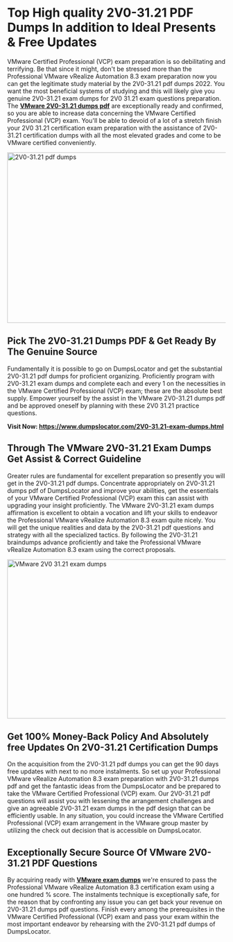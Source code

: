 <h1><strong>Top High quality 2V0-31.21 PDF Dumps In addition to Ideal Presents &amp; Free Updates</strong></h1>
<p>VMware Certified Professional (VCP) exam preparation is so debilitating and terrifying. Be that since it might, don't be stressed more than the Professional VMware vRealize Automation 8.3 exam preparation now you can get the legitimate study material by the 2V0-31.21 pdf dumps 2022. You want the most beneficial systems of studying and this will likely give you genuine 2V0-31.21 exam dumps for 2V0 31.21 exam questions preparation. The <strong><a href="https://www.dumpslocator.com/2V0-31.21-exam-dumps.html">VMware 2V0-31.21 dumps pdf</a></strong> are exceptionally ready and confirmed, so you are able to increase data concerning the VMware Certified Professional (VCP) exam. You'll be able to devoid of a lot of a stretch finish your 2V0 31.21 certification exam preparation with the assistance of 2V0-31.21 certification dumps with all the most elevated grades and come to be VMware certified conveniently.</p>
<p><img src="https://i.ibb.co/SKhFh8d/Pastel-Purple-Computer-UI-Class-Syllabus-Education-Presentation.png" alt="2V0-31.21 pdf dumps" width="700" height="393" /></p>
<h2><strong>Pick The 2V0-31.21 Dumps PDF &amp; Get Ready By The Genuine Source</strong></h2>
<p>Fundamentally it is possible to go on DumpsLocator and get the substantial 2V0-31.21 pdf dumps for proficient organizing. Proficiently program with 2V0-31.21 exam dumps and complete each and every 1 on the necessities in the VMware Certified Professional (VCP) exam; these are the absolute best supply. Empower yourself by the assist in the VMware 2V0-31.21 dumps pdf and be approved oneself by planning with these 2V0 31.21 practice questions.</p>
<p><strong>Visit Now: <a href="https://www.dumpslocator.com/2V0-31.21-exam-dumps.html">https://www.dumpslocator.com/2V0-31.21-exam-dumps.html</a></strong></p>
<h2><strong>Through The VMware 2V0-31.21 Exam Dumps Get Assist &amp; Correct Guideline</strong></h2>
<p>Greater rules are fundamental for excellent preparation so presently you will get in the 2V0-31.21 pdf dumps. Concentrate appropriately on 2V0-31.21 dumps pdf of DumpsLocator and improve your abilities, get the essentials of your VMware Certified Professional (VCP) exam this can assist with upgrading your insight proficiently. The VMware 2V0-31.21 exam dumps affirmation is excellent to obtain a vocation and lift your skills to endeavor the Professional VMware vRealize Automation 8.3 exam quite nicely. You will get the unique realities and data by the 2V0-31.21 pdf questions and strategy with all the specialized tactics. By following the 2V0-31.21 braindumps advance proficiently and take the Professional VMware vRealize Automation 8.3 exam using the correct proposals.</p>
<p><a href="https://www.dumpslocator.com/2V0-31.21-exam-dumps.html"><img src="https://i.ibb.co/NtZbgjG/Blue-and-White-Medical-Dental-Clinic-Facebook-Ad.png" alt="VMware 2V0 31.21 exam dumps" width="700" height="367" /></a></p>
<h2><strong>Get 100% Money-Back Policy And Absolutely free Updates On 2V0-31.21 Certification Dumps</strong></h2>
<p>On the acquisition from the 2V0-31.21 pdf dumps you can get the 90 days free updates with next to no more instalments. So set up your Professional VMware vRealize Automation 8.3 exam preparation with 2V0-31.21 dumps pdf and get the fantastic ideas from the DumpsLocator and be prepared to take the VMware Certified Professional (VCP) exam. Our 2V0-31.21 pdf questions will assist you with lessening the arrangement challenges and give an agreeable 2V0-31.21 exam dumps in the pdf design that can be efficiently usable. In any situation, you could increase the VMware Certified Professional (VCP) exam arrangement in the VMware group master by utilizing the check out decision that is accessible on DumpsLocator.</p>
<h2><strong>Exceptionally Secure Source Of VMware 2V0-31.21 PDF Questions</strong></h2>
<p>By acquiring ready with <strong><a href="https://www.dumpslocator.com/vmware-exams.html">VMware exam dumps</a></strong> we're ensured to pass the Professional VMware vRealize Automation 8.3 certification exam using a one hundred % score. The instalments technique is exceptionally safe, for the reason that by confronting any issue you can get back your revenue on 2V0-31.21 dumps pdf questions. Finish every among the prerequisites in the VMware Certified Professional (VCP) exam and pass your exam within the most important endeavor by rehearsing with the 2V0-31.21 pdf dumps of DumpsLocator.</p>
